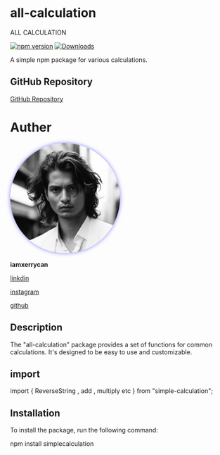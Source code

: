 # all-calculation

ALL CALCULATION 

[![npm version](https://badge.fury.io/js/simple-calculation.svg)](https://www.npmjs.com/package/simple-calculation)
[![Downloads](https://img.shields.io/npm/dt/simple-calculation.svg)](https://www.npmjs.com/package/simple-calculation)


A simple npm package for various calculations.


## GitHub Repository

[GitHub Repository](https://github.com/iamxerrycan/NPMpackage/tree/main/simplecalculation)


# Auther 

<img src="https://github.com/iamxerrycan/NPMpackage/blob/main/sample.jpg" alt="Sample Image" width="250" height="250" style="border-radius: 50%; box-shadow: 0 0 10px rgba(0, 0, 255, 0.5);">

**iamxerrycan**

[linkdin](https://www.linkedin.com/in/iamxerrycan/)

[instagram](https://www.instagram.com/rajshishsinghrajput/)

[github](https://github.com/iamxerrycan)


## Description

The "all-calculation" package provides a set of functions for common calculations. It's designed to be easy to use and customizable.

## import 

import { ReverseString , add , multiply etc } from "simple-calculation";

## Installation

To install the package, run the following command:

npm install simplecalculation


